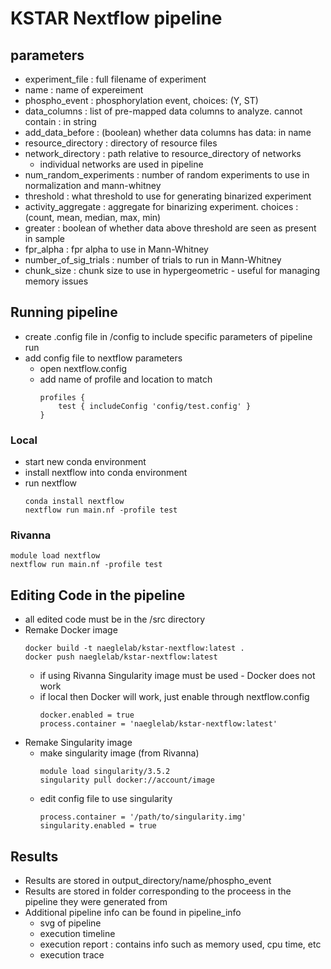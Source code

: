 # KSTAR Nextflow pipeline

## parameters
- experiment_file : full filename of experiment
- name : name of expereiment
- phospho_event : phosphorylation event, choices: (Y, ST)
- data_columns : list of pre-mapped data columns to analyze. cannot contain : in string
- add_data_before : (boolean) whether data columns has data: in name
- resource_directory : directory of resource files
- network_directory : path relative to resource_directory of networks 
    - individual networks are used in pipeline
- num_random_experiments : number of random experiments to use in normalization and mann-whitney
- threshold : what threshold to use for generating binarized experiment
- activity_aggregate : aggregate for binarizing experiment. choices : (count, mean, median, max, min)
- greater : boolean of whether data above threshold are seen as present in sample
- fpr_alpha : fpr alpha to use in Mann-Whitney
- number_of_sig_trials : number of trials to run in Mann-Whitney
- chunk_size : chunk size to use in hypergeometric - useful for managing memory issues

 
## Running pipeline
- create .config file in /config to include specific parameters of pipeline run
- add config file to nextflow parameters
    - open nextflow.config
    - add name of profile and location to match
        ``` 
        profiles { 
            test { includeConfig 'config/test.config' } 
        }
        ```
### Local
- start new conda environment
- install nextflow into conda environment 
- run nextflow
    ```
    conda install nextflow
    nextflow run main.nf -profile test
    ```


### Rivanna
```
module load nextflow
nextflow run main.nf -profile test
```

## Editing Code in the pipeline
- all edited code must be in the /src directory
- Remake Docker image
    ```
    docker build -t naeglelab/kstar-nextflow:latest .
    docker push naeglelab/kstar-nextflow:latest
    ```
    - if using Rivanna Singularity image must be used - Docker does not work
    - if local then Docker will work, just enable through nextflow.config 
        ```
        docker.enabled = true
        process.container = 'naeglelab/kstar-nextflow:latest'
        ```
- Remake Singularity image
    - make singularity image (from Rivanna)
        ```
        module load singularity/3.5.2
        singularity pull docker://account/image
        ```
    - edit config file to use singularity
        ```
        process.container = '/path/to/singularity.img'
        singularity.enabled = true  
        ```
    

## Results
- Results are stored in output_directory/name/phospho_event
- Results are stored in folder corresponding to the proceess in the pipeline they were generated from 
- Additional pipeline info can be found in pipeline_info
    - svg of pipeline
    - execution timeline
    - execution report : contains info such as memory used, cpu time, etc
    - execution trace  

